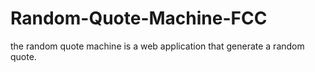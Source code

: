 # Random-Quote-Machine-FCC
the random quote machine is a web application that generate a random quote. 
